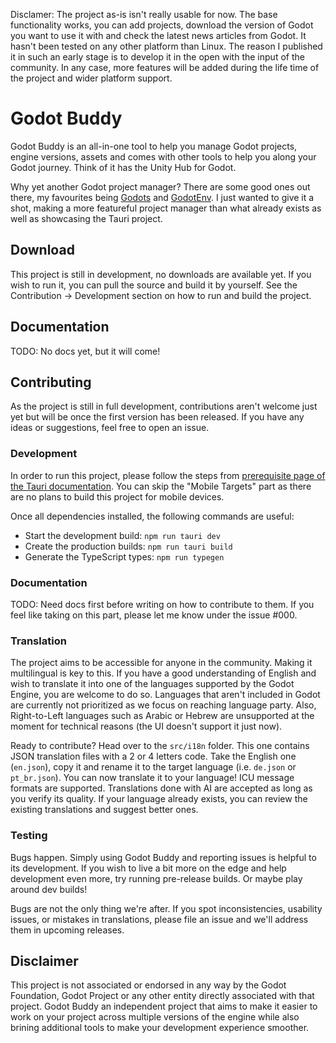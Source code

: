 Disclamer: The project as-is isn't really usable for now. The base functionality works, you can add projects, download the version of Godot you want to use it with and check the latest news articles from Godot. It hasn't been tested on any other platform than Linux. The reason I published it in such an early stage is to develop it in the open with the input of the community. In any case, more features will be added during the life time of the project and wider platform support.

# Godot Buddy

Godot Buddy is an all-in-one tool to help you manage Godot projects, engine versions, assets and comes with other tools to help you along your Godot journey. Think of it has the Unity Hub for Godot.

Why yet another Godot project manager? There are some good ones out there, my favourites being [Godots](https://github.com/MakovWait/godots) and [GodotEnv](https://github.com/chickensoft-games/GodotEnv). I just wanted to give it a shot, making a more featureful project manager than what already exists as well as showcasing the Tauri project.

## Download

This project is still in development, no downloads are available yet. If you wish to run it, you can pull the source and build it by yourself. See the Contribution -> Development section on how to run and build the project.

## Documentation

TODO: No docs yet, but it will come!

## Contributing

As the project is still in full development, contributions aren't welcome just yet but will be once the first version has been released. If you have any ideas or suggestions, feel free to open an issue.

### Development

In order to run this project, please follow the steps from [prerequisite page of the Tauri documentation](https://v2.tauri.app/start/prerequisites/). You can skip the "Mobile Targets" part as there are no plans to build this project for mobile devices.

Once all dependencies installed, the following commands are useful:

- Start the development build: `npm run tauri dev`
- Create the production builds: `npm run tauri build`
- Generate the TypeScript types: `npm run typegen`

### Documentation

TODO: Need docs first before writing on how to contribute to them. If you feel like taking on this part, please let me know under the issue #000.

### Translation

The project aims to be accessible for anyone in the community. Making it multilingual is key to this.
If you have a good understanding of English and wish to translate it into one of the languages supported by the Godot Engine, you are welcome to do so.
Languages that aren't included in Godot are currently not prioritized as we focus on reaching language party. Also, Right-to-Left languages such as Arabic or Hebrew are unsupported at the moment for technical reasons (the UI doesn't support it just now).

Ready to contribute? Head over to the `src/i18n` folder. This one contains JSON translation files with a 2 or 4 letters code. Take the English one (`en.json`), copy it and rename it to the target language (i.e. `de.json` or `pt_br.json`). You can now translate it to your language! ICU message formats are supported. Translations done with AI are accepted as long as you verify its quality. If your language already exists, you can review the existing translations and suggest better ones.

### Testing

Bugs happen. Simply using Godot Buddy and reporting issues is helpful to its development. If you wish to live a bit more on the edge and help development even more, try running pre-release builds. Or maybe play around dev builds!

Bugs are not the only thing we're after. If you spot inconsistencies, usability issues, or mistakes in translations, please file an issue and we'll address them in upcoming releases.

## Disclaimer

This project is not associated or endorsed in any way by the Godot Foundation, Godot Project or any other entity directly associated with that project. Godot Buddy an independent project that aims to make it easier to work on your project across multiple versions of the engine while also brining additional tools to make your development experience smoother.
